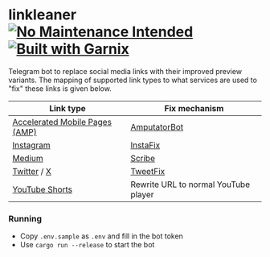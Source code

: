 # linkleaner [![No Maintenance Intended](http://unmaintained.tech/badge.svg)](http://unmaintained.tech/) [![Built with Garnix](https://img.shields.io/endpoint.svg?url=https%3A%2F%2Fgarnix.io%2Fapi%2Fbadges%2Fmsfjarvis%2Flinkleaner%3Fbranch%3Dmain)](https://garnix.io)

Telegram bot to replace social media links with their improved preview variants. The mapping of supported link types to what services are used to "fix" these links is given below.

| Link type | Fix mechanism |
|-----------|---------------|
| [Accelerated Mobile Pages (AMP)](https://amp.dev) | [AmputatorBot](https://www.amputatorbot.com/) |
| [Instagram](https://instagram.com) | [InstaFix](https://github.com/Wikidepia/InstaFix) |
| [Medium](https://medium.com) | [Scribe](https://sr.ht/~edwardloveall/Scribe/) |
| [Twitter](https://twitter.com) / [X](https://x.com) | [TweetFix](https://github.com/FixTweet/FixTweet) |
| [YouTube Shorts](https://www.youtube.com/shorts) | Rewrite URL to normal YouTube player

### Running

- Copy `.env.sample` as `.env` and fill in the bot token
- Use `cargo run --release` to start the bot
